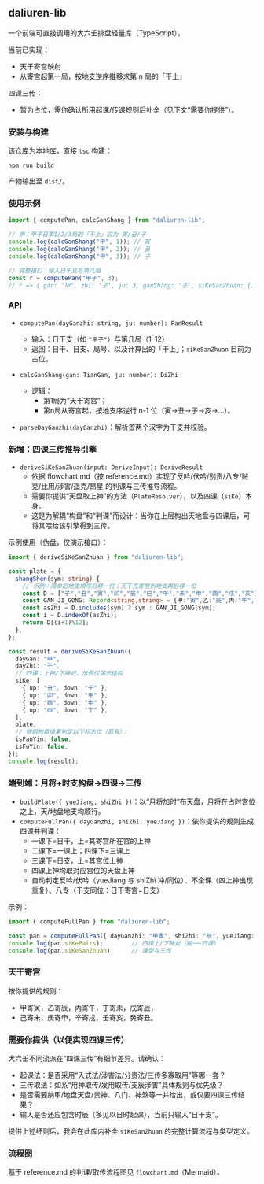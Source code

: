 ## daliuren-lib

一个前端可直接调用的大六壬排盘轻量库（TypeScript）。

当前已实现：
- 天干寄宫映射
- 从寄宫起第一局，按地支逆序推移求第 n 局的「干上」

四课三传：
- 暂为占位，需你确认所用起课/传课规则后补全（见下文“需要你提供”）。

### 安装与构建

该仓库为本地库，直接 `tsc` 构建：

```
npm run build
```

产物输出至 `dist/`。

### 使用示例

```ts
import { computePan, calcGanShang } from "daliuren-lib";

// 例：甲子日第1/2/3局的「干上」应为 寅/丑/子
console.log(calcGanShang("甲", 1)); // 寅
console.log(calcGanShang("甲", 2)); // 丑
console.log(calcGanShang("甲", 3)); // 子

// 完整接口：输入日干支与第几局
const r = computePan("甲子", 3);
// r => { gan: '甲', zhi: '子', ju: 3, ganShang: '子', siKeSanZhuan: {...} }
```

### API

- `computePan(dayGanzhi: string, ju: number): PanResult`
  - 输入：日干支（如 `"甲子"`）与第几局（1–12）
  - 返回：日干、日支、局号、以及计算出的「干上」；`siKeSanZhuan` 目前为占位。

- `calcGanShang(gan: TianGan, ju: number): DiZhi`
  - 逻辑：
    - 第1局为“天干寄宫”；
    - 第n局从寄宫起，按地支序逆行 n-1 位（寅→丑→子→亥→...）。

- `parseDayGanzhi(dayGanzhi)`：解析首两个汉字为干支并校验。

### 新增：四课三传推导引擎

- `deriveSiKeSanZhuan(input: DeriveInput): DeriveResult`
  - 依据 flowchart.md（按 reference.md）实现了反吟/伏吟/别责/八专/贼克/比用/涉害/遥克/昂星 的判课与三传推导流程。
  - 需要你提供“天盘取上神”的方法（`PlateResolver`），以及四课（`siKe`）本身。
  - 这是为解耦“构盘”和“判课”而设计：当你在上层构出天地盘与四课后，可将其喂给该引擎得到三传。

示例使用（伪盘，仅演示接口）：

```ts
import { deriveSiKeSanZhuan } from "daliuren-lib";

const plate = {
  shangShen(sym: string) {
    // 示例：简单把地支顺序后移一位；天干先寄宫到地支再后移一位
    const D = ["子","丑","寅","卯","辰","巳","午","未","申","酉","戌","亥"];
    const GAN_JI_GONG: Record<string,string> = {甲:"寅",乙:"辰",丙:"午",丁:"未",戊:"辰",己:"未",庚:"申",辛:"戌",壬:"亥",癸:"丑"};
    const asZhi = D.includes(sym) ? sym : GAN_JI_GONG[sym];
    const i = D.indexOf(asZhi);
    return D[(i+1)%12];
  },
};

const result = deriveSiKeSanZhuan({
  dayGan: "甲",
  dayZhi: "子",
  // 四课：上神/下神对，示例仅演示结构
  siKe: [
    { up: "丑", down: "子" },
    { up: "卯", down: "甲" },
    { up: "酉", down: "申" },
    { up: "申", down: "丁" },
  ],
  plate,
  // 根据构盘结果判定以下标志位（若有）：
  isFanYin: false,
  isFuYin: false,
});
console.log(result);
```

### 端到端：月将+时支构盘→四课→三传

- `buildPlate({ yueJiang, shiZhi })`：以“月将加时”布天盘，月将在占时宫位之上，天/地盘地支均顺行。
- `computeFullPan({ dayGanzhi, shiZhi, yueJiang })`：依你提供的规则生成四课并判课：
  - 一课下=日干，上=其寄宫所在宫的上神
  - 二课下=一课上；四课下=三课上
  - 三课下=日支，上=其宫位上神
  - 四课上神均取对应宫位的天盘上神
  - 自动判定反吟/伏吟（yueJiang 与 shiZhi 冲/同位）、不全课（四上神出现重复）、八专（干支同位：日干寄宫=日支）

示例：

```ts
import { computeFullPan } from "daliuren-lib";

const pan = computeFullPan({ dayGanzhi: "甲寅", shiZhi: "辰", yueJiang: "丑" });
console.log(pan.siKePairs);        // 四课上/下神对（按一~四课）
console.log(pan.siKeSanZhuan);     // 课型与三传
```

### 天干寄宫

按你提供的规则：
- 甲寄寅，乙寄辰，丙寄午，丁寄未，戊寄辰，
- 己寄未，庚寄申，辛寄戌，壬寄亥，癸寄丑。

### 需要你提供（以便实现四课三传）

大六壬不同流派在“四课三传”有细节差异。请确认：
- 起课法：是否采用“入式法/涉害法/分贵法/三传多寡取用”等哪一套？
- 三传取法：如系“用神取传/发用取传/支辰涉害”具体规则与优先级？
- 是否需要纳甲/地盘天盘/贵神、八门、神煞等一并给出，或仅要四课三传结果？
- 输入是否还应包含时辰（多见以日时起课），当前只输入“日干支”。

提供上述细则后，我会在此库内补全 `siKeSanZhuan` 的完整计算流程与类型定义。

### 流程图

基于 reference.md 的判课/取传流程图见 `flowchart.md`（Mermaid）。

